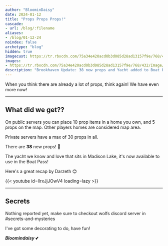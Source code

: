 ```yaml
---
author: "BloominDaisy"
date: 2024-01-12
title: "Props Props Props!"
cascade:
- url: /blog/:filename
aliases:
- /blog/01-12-24
noindex: false
archetype: "blog"
hidden: true
imagecust: https://tr.rbxcdn.com/75a34e420acd0b3d085d28ad13157f9e/768/432/Image/Png
images:
- https://tr.rbxcdn.com/75a34e420acd0b3d085d28ad13157f9e/768/432/Image/Png
description: "Brookhaven Update: 38 new props and Yacht added to Boat Pass"
---
```


When you think there are already a lot of props, think again! We have even more now! 

---


## What did we get??

On public servers you can place 10 prop items in a home you own, and 5 props on the map. Other players homes are considered map area.

Private servers have a max of 30 props in all.

There are **38** new props! <span class="nowrap"><span class="emojify">🤯</span>

The yacht we know and love that sits in Madison Lake, it's now available to use in the Boat Pass!

Here's a great recap by Darzeth <span class="nowrap"><span class="emojify">😊</span>

{{< youtube id=llrxJjJOwV4 loading=lazy >}}

---


## Secrets

Nothing reported yet, make sure to checkout wolfs discord server in #secrets-and-mysteries 

I've got some decorating to do, have fun!

_**Bloomindaisy**_ <span class="nowrap"><span class="emojify">💕</span>